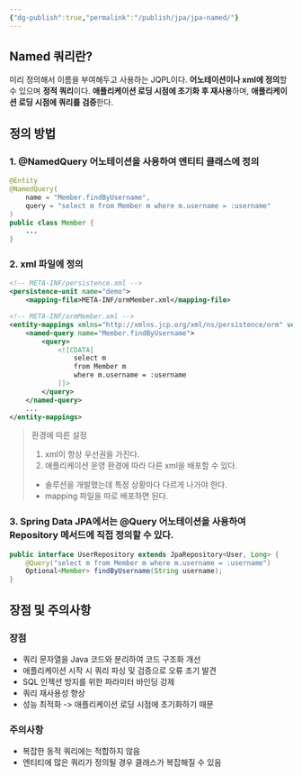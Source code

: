 ```yaml
---
{"dg-publish":true,"permalink":"/publish/jpa/jpa-named/"}
---
```


## Named 쿼리란?

미리 정의해서 이름을 부여해두고 사용하는 JQPL이다. **어노테이션이나 xml에 정의**할 수 있으며 **정적 쿼리**이다. **애플리케이션 로딩 시점에 초기화 후 재사용**하며, **애플리케이션 로딩 시점에 쿼리를 검증**한다.


## 정의 방법

### 1. @NamedQuery 어노테이션을 사용하여 엔티티 클래스에 정의
```java
@Entity
@NamedQuery(
	name = "Member.findByUsername",
	query = "select m from Member m where m.username = :username"
)
public class Member {
	...
}
```

### 2. xml 파일에 정의
```xml
<!-- META-INF/persistence.xml -->
<persistence-unit name="demo">
	<mapping-file>META-INF/ormMember.xml</mapping-file>

<!-- META-INF/ormMember.xml -->
<entity-mappings xmlns="http://xmlns.jcp.org/xml/ns/persistence/orm" version="2.1">
	<named-query name="Member.findByUsername">
		<query>
			<![CDATA[
				select m 
				from Member m 
				where m.username = :username
			]]>
		</query>
	</named-query>
	...
</entity-mappings>
```

> 환경에 따른 설정
> 1. xml이 항상 우선권을 가진다.
> 2. 애플리케이션 운영 환경에 따라 다른 xml을 배포할 수 있다.
> 	- 솔루션을 개발했는데 특정 상황마다 다르게 나가야 한다.
> 	- mapping 파일을 따로 배포하면 된다.

### 3. Spring Data JPA에서는 @Query 어노테이션을 사용하여 Repository 메서드에 직접 정의할 수 있다.
```java
public interface UserRepository extends JpaRepository<User, Long> {
	@Query("select m from Member m where m.username = :username")
	Optional<Member> findByUsername(String username);
}
```


## 장점 및 주의사항

### 장점

- 쿼리 문자열을 Java 코드와 분리하여 코드 구조화 개선
- 애플리케이션 시작 시 쿼리 파싱 및 검증으로 오류 조기 발견
- SQL 인젝션 방지를 위한 파라미터 바인딩 강제
- 쿼리 재사용성 향상 
- 성능 최적화 -> 애플리케이션 로딩 시점에 초기화하기 때문

### 주의사항

- 복잡한 동적 쿼리에는 적합하지 않음
- 엔티티에 많은 쿼리가 정의될 경우 클래스가 복잡해질 수 있음